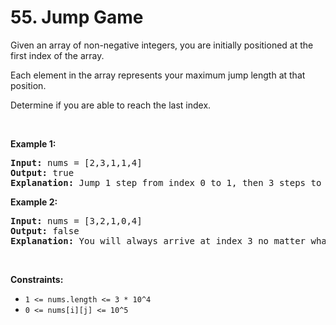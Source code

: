 <h1>55. Jump Game</h1>
<div><p>Given an array of non-negative integers, you are initially positioned at the first index of the array.</p>

<p>Each element in the array represents your maximum jump length at that position.</p>

<p>Determine if you are able to reach the last index.</p>

<p>&nbsp;</p>
<p><strong>Example 1:</strong></p>

<pre><strong>Input:</strong> nums = [2,3,1,1,4]
<strong>Output:</strong> true
<strong>Explanation:</strong> Jump 1 step from index 0 to 1, then 3 steps to the last index.
</pre>

<p><strong>Example 2:</strong></p>

<pre><strong>Input:</strong> nums = [3,2,1,0,4]
<strong>Output:</strong> false
<strong>Explanation:</strong> You will always arrive at index 3 no matter what. Its maximum jump length is 0, which makes it impossible to reach the last index.
</pre>

<p>&nbsp;</p>
<p><strong>Constraints:</strong></p>

<ul>
	<li><code>1 &lt;= nums.length &lt;= 3 * 10^4</code></li>
	<li><code>0 &lt;= nums[i][j] &lt;= 10^5</code></li>
</ul>
</div>